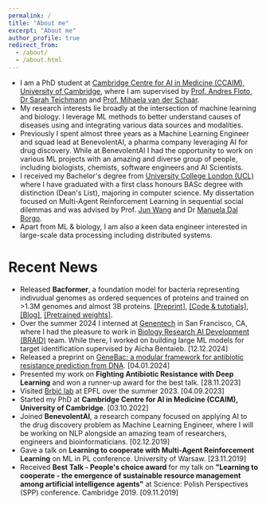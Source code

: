 ```yaml
---
permalink: /
title: "About me"
excerpt: "About me"
author_profile: true
redirect_from: 
  - /about/
  - /about.html
---
```


* I am a PhD student at [Cambridge Centre for AI in Medicine (CCAIM), University of Cambridge](https://ccaim.cam.ac.uk/), where I am supervised by [Prof. Andres Floto](http://www.med.cam.ac.uk/floto/), [Dr Sarah Teichmann](https://www.sanger.ac.uk/person/teichmann-sarah/) and [Prof. Mihaela van der Schaar](https://www.vanderschaar-lab.com/prof-mihaela-van-der-schaar/).
* My research interests lie broadly at the intersection of machine learning and biology. I leverage ML methods to better understand causes of diseases using and integrating various data sources and modalities.
* Previously I spent almost three years as a Machine Learning Engineer and squad lead at BenevolentAI, a pharma company leveraging AI for drug discovery. While at BenevolentAI I had the opportunity to work on various ML projects with an amazing and diverse group of people, including biologists, chemists, software engineers and AI Scientists.
* I received my Bachelor's degree from [University College London (UCL)](https://www.ucl.ac.uk/) where I have graduated with a first class honours BASc degree with distinction (Dean's List), majoring in computer science. My dissertation focused on Multi-Agent Reinforcement Learning in sequential social dilemmas and was advised by Prof. [Jun Wang](http://www0.cs.ucl.ac.uk/staff/Jun.Wang/) and Dr [Manuela Dal Borgo](https://www.classics.cam.ac.uk/directory/dr-manuela-dal-borgo).
* Apart from ML & biology, I am also a keen data engineer interested in large-scale data processing including distributed systems.

Recent News
======
* Released **Bacformer**, a foundation model for bacteria representing indivudual genomes as ordered sequences of proteins and trained on >1.3M genomes and almost 3B proteins. [[Preprint]](https://www.biorxiv.org/content/10.1101/2025.07.20.665723v1), [[Code & tutotials]](https://github.com/macwiatrak/Bacformer), [[Blog]](https://macwiatrak.github.io/posts/2025/introducing-bacformer/), [[Pretrained weights]](https://huggingface.co/macwiatrak). 
* Over the summer 2024 I interned at [Genentech](https://www.gene.com/) in San Francisco, CA, where I had the pleasure to work in [Biology Research AI Development (BRAID)](https://www.gene.com/scientists/our-scientists/braid) team. While there, I worked on building large ML models for target identification supervised by Aïcha Bentaieb. [12.12.2024]
* Released a preprint on [GeneBac: a modular framework for antibiotic resistance prediction from DNA](https://www.biorxiv.org/content/10.1101/2024.01.03.574022v1). [04.01.2024]
* Presented my work on **Fighting Antibiotic Resistance with Deep Learning** and won a runner-up award for the best talk. [28.11.2023]
* Visited [Brbić lab](https://brbiclab.epfl.ch/) at EPFL over the summer 2023. [04.09.2023]
* Started my PhD at **Cambridge Centre for AI in Medicine (CCAIM), University of Cambridge**. [03.10.2022]
* Joined **BenevolentAI**, a research company focused on applying AI to the drug discovery problem as Machine Learning Engineer, where I will be working on NLP alongside an amazing team of researchers, engineers and bioinformaticians.  [02.12.2019]
* Gave a talk on **Learning to cooperate with Multi-Agent Reinforcement Learning** on ML in PL conference. University of Warsaw. [23.11.2019]
* Received **Best Talk - People's choice award** for my talk on **"Learning to cooperate - the emergence of sustainable resource management among artificial intelligence agents"** at Science: Polish Perspectives (SPP) conference. Cambridge 2019. [09.11.2019]

[//]: # (* I have submitted an early draft of my survey on stabilizing GAN training to arXiv. You can see it [here]&#40;https://arxiv.org/abs/1910.00927&#41;. Please get in touch if you have any feedback. [02.10.2019])

[//]: # (* My application for a talk on **"Learning to cooperate - the emergence of sustainable resource management among artificial intelligence agents"** to Science Polish Perspective &#40;SPP&#41; conference at the University of Cambridge has been accepted and will take place between 8th and 9th November 2019. [17.09.2019])

[//]: # (* I will be going to Edinburgh to work as a Research Intern at the [Autonomous Agents Group, School of Inormatics, University of Edinburgh]&#40;http://agents.inf.ed.ac.uk/?page=home&#41; under the supervision of [Dr Stefano Albrecht]&#40;http://svalbrecht.de/&#41; on stabilizing Generative Adversarial Networks &#40;GANs&#41; training. [12.09.2019])

